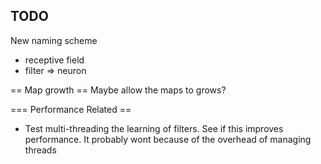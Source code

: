 ## TODO

New naming scheme
- receptive field
- filter => neuron

== Map growth ==
Maybe allow the maps to grows? 


=== Performance Related ==
- Test multi-threading the learning of filters. See if this improves performance. It probably wont because of the overhead of managing threads
